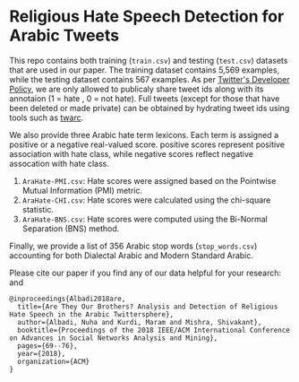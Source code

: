 #  Religious Hate Speech Detection for Arabic Tweets

This repo contains both training (```train.csv```) and testing (```test.csv```) datasets that are used in our paper. The training dataset contains 5,569 examples, while the testing dataset contains 567 examples. As per [Twitter's Developer Policy](https://developer.twitter.com/en/developer-terms/policy), we are only allowed to publicaly share tweet ids along with its annotaion (1 = hate , 0 = not hate). Full tweets (except for those that have been deleted or made private) can be obtained by hydrating tweet ids using tools such as [twarc]( https://github.com/edsu/twarc).

We also provide three Arabic hate term lexicons. Each term is assigned a positive or a negative real-valued score.  positive scores represent positive association with hate class, while negative scores reflect negative assocation with hate class. 
1. ```AraHate-PMI.csv```: Hate scores were assigned based on the Pointwise Mutual Information (PMI) metric.
1. ```AraHate-CHI.csv```: Hate scores were calculated using the chi-square statistic. 
1. ```AraHate-BNS.csv```: Hate scores were computed using the Bi-Normal Separation (BNS) method.  

Finally, we provide a list of 356 Arabic stop words (```stop_words.csv```) accounting for both Dialectal Arabic and Modern Standard Arabic.  

Please cite our paper if you find any of our data helpful for your research: and

```
@inproceedings{Albadi2018are,
  title={Are They Our Brothers? Analysis and Detection of Religious Hate Speech in the Arabic Twittersphere},
  author={Albadi, Nuha and Kurdi, Maram and Mishra, Shivakant},
  booktitle={Proceedings of the 2018 IEEE/ACM International Conference on Advances in Social Networks Analysis and Mining},
  pages={69--76},
  year={2018},
  organization={ACM}
}
```


